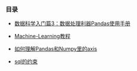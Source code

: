 
### 目录
 * [数据科学入门篇3：数据处理利器Pandas使用手册](https://zhuanlan.zhihu.com/p/25184830)
 
 * [Machine-Learning教程](https://www.kaggle.com/learn/machine-learning)

 * [如何理解Pandas和Numpy里的axis](http://frankchen.xyz/2017/12/12/Understanding-the-axis-parameter-in-Pandas-and-Numpy/)

 * [sql的约束](https://www.shiyanlou.com/courses/9/labs/73/document)